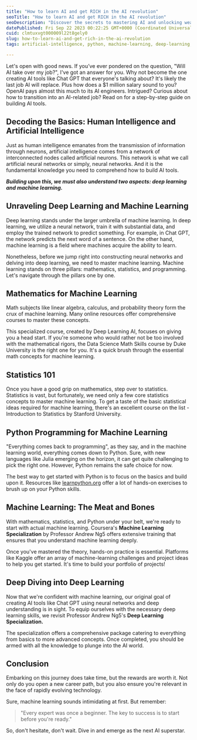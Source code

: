 ```yaml
---
title: "How to learn AI and get RICH in the AI revolution"
seoTitle: "How to learn AI and get RICH in the AI revolution"
seoDescription: "Discover the secrets to mastering AI and unlocking wealth in the thriving AI revolution. Learn from industry experts, access cutting-edge resources"
datePublished: Fri Sep 22 2023 00:22:25 GMT+0000 (Coordinated Universal Time)
cuid: clmtuxvgt000009l22t8gely0
slug: how-to-learn-ai-and-get-rich-in-the-ai-revolution
tags: artificial-intelligence, python, machine-learning, deep-learning, chatgpt

---
```


Let's open with good news. If you’ve ever pondered on the question, "Will AI take over my job?", I've got an answer for you. Why not become the one creating AI tools like Chat GPT that everyone's talking about? It's likely the last job AI will replace. Plus how does a $1 million salary sound to you? OpenAI pays almost this much to its AI engineers. Intrigued? Curious about how to transition into an AI-related job? Read on for a step-by-step guide on building AI tools.

## Decoding the Basics: Human Intelligence and Artificial Intelligence

Just as human intelligence emanates from the transmission of information through neurons, artificial intelligence comes from a network of interconnected nodes called artificial neurons. This network is what we call artificial neural networks or simply, neural networks. And it is the fundamental knowledge you need to comprehend how to build AI tools.

***Building upon this, we must also understand two aspects: deep learning and machine learning.***

## Unraveling Deep Learning and Machine Learning

Deep learning stands under the larger umbrella of machine learning. In deep learning, we utilize a neural network, train it with substantial data, and employ the trained network to predict something. For example, in Chat GPT, the network predicts the next word of a sentence. On the other hand, machine learning is a field where machines acquire the ability to learn.

Nonetheless, before we jump right into constructing neural networks and delving into deep learning, we need to master machine learning. Machine learning stands on three pillars: mathematics, statistics, and programming. Let's navigate through the pillars one by one.

## Mathematics for Machine Learning

Math subjects like linear algebra, calculus, and probability theory form the crux of machine learning. Many online resources offer comprehensive courses to master these concepts.

This specialized course, created by Deep Learning AI, focuses on giving you a head start. If you're someone who would rather not be too involved with the mathematical rigors, the Data Science Math Skills course by Duke University is the right one for you. It's a quick brush through the essential math concepts for machine learning.

## Statistics 101

Once you have a good grip on mathematics, step over to statistics. Statistics is vast, but fortunately, we need only a few core statistics concepts to master machine learning. To get a taste of the basic statistical ideas required for machine learning, there's an excellent course on the list - Introduction to Statistics by Stanford University.

## Python Programming for Machine Learning

"Everything comes back to programming", as they say, and in the machine learning world, everything comes down to Python. Sure, with new languages like Julia emerging on the horizon, it can get quite challenging to pick the right one. However, Python remains the safe choice for now.

The best way to get started with Python is to focus on the basics and build upon it. Resources like [learnpython.org](http://www.learnpython.org/) offer a lot of hands-on exercises to brush up on your Python skills.

## Machine Learning: The Meat and Bones

With mathematics, statistics, and Python under your belt, we're ready to start with actual machine learning. Coursera's **Machine Learning Specialization** by Professor Andrew Ng5 offers extensive training that ensures that you understand machine learning deeply.

Once you've mastered the theory, hands-on practice is essential. Platforms like Kaggle offer an array of machine-learning challenges and project ideas to help you get started. It's time to build your portfolio of projects!

## Deep Diving into Deep Learning

Now that we're confident with machine learning, our original goal of creating AI tools like Chat GPT using neural networks and deep understanding is in sight. To equip ourselves with the necessary deep learning skills, we revisit Professor Andrew Ng5's **Deep Learning Specialization.**

The specialization offers a comprehensive package catering to everything from basics to more advanced concepts. Once completed, you should be armed with all the knowledge to plunge into the AI world.

## Conclusion

Embarking on this journey does take time, but the rewards are worth it. Not only do you open a new career path, but you also ensure you're relevant in the face of rapidly evolving technology.

Sure, machine learning sounds intimidating at first. But remember:

> "Every expert was once a beginner. The key to success is to start before you're ready."

So, don't hesitate, don't wait. Dive in and emerge as the next AI superstar.
